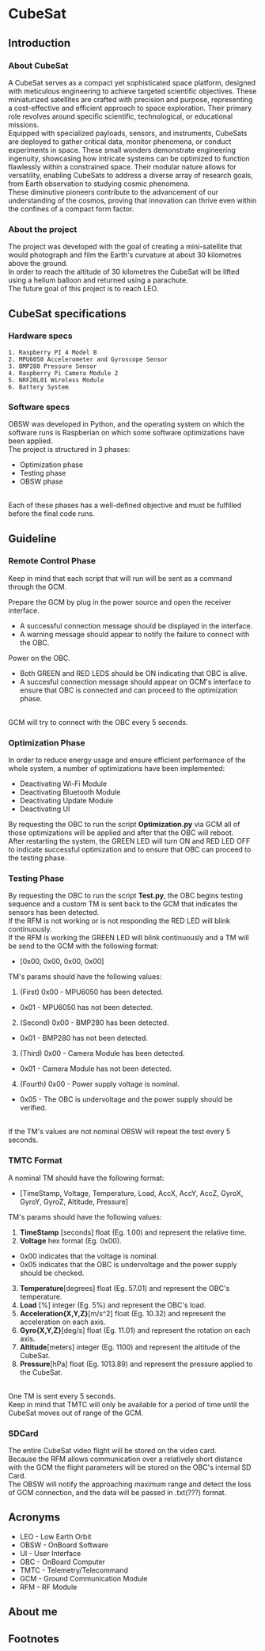 # CubeSat

## Introduction

### About CubeSat

A CubeSat serves as a compact yet sophisticated space platform, designed with meticulous engineering to achieve targeted scientific objectives. These miniaturized satellites are crafted with precision and purpose, representing a cost-effective and efficient approach to space exploration. Their primary role revolves around specific scientific, technological, or educational missions. <br>
Equipped with specialized payloads, sensors, and instruments, CubeSats are deployed to gather critical data, monitor phenomena, or conduct experiments in space. These small wonders demonstrate engineering ingenuity, showcasing how intricate systems can be optimized to function flawlessly within a constrained space. Their modular nature allows for versatility, enabling CubeSats to address a diverse array of research goals, from Earth observation to studying cosmic phenomena. <br>
These diminutive pioneers contribute to the advancement of our understanding of the cosmos, proving that innovation can thrive even within the confines of a compact form factor.

### About the project

The project was developed with the goal of creating a mini-satellite that would photograph and film the Earth's curvature at about 30 kilometres above the ground. <br>
In order to reach the altitude of 30 kilometres the CubeSat will be lifted using a helium balloon and returned using a parachute. <br>
The future goal of this project is to reach LEO.

## CubeSat specifications

### Hardware specs

    1. Raspberry PI 4 Model B
    2. MPU6050 Accelerometer and Gyroscope Sensor
    3. BMP280 Pressure Sensor
    4. Raspberry Pi Camera Module 2
    5. NRF20L01 Wireless Module
    6. Battery System 

### Software specs

OBSW was developed in Python, and the operating system on which the software runs is Raspberian on which some software optimizations have been applied.  <br>
The project is structured in 3 phases:

- Optimization phase
- Testing phase
- OBSW phase

<br>
Each of these phases has a well-defined objective and must be fulfilled before the final code runs.

## Guideline


### Remote Control Phase

Keep in mind that each script that will run will be sent as a command through the GCM. <br>

Prepare the GCM by plug in the power source and open the receiver interface.

- A successful connection message should be displayed in the interface.
- A warning message should appear to notify the failure to connect with the OBC. <br>

Power on the OBC.

- Both GREEN and RED LEDS should be ON indicating that OBC is alive.
- A succesful connection message should appear on GCM's interface to ensure that OBC is connected and can proceed to the optimization phase.

<br>
GCM will try to connect with the OBC every 5 seconds.

### Optimization Phase

In order to reduce energy usage and ensure efficient performance of the whole system, a number of optimizations have been implemented:

- Deactivating Wi-Fi Module
- Deactivating Bluetooth Module
- Deactivating Update Module
- Deactivating UI

By requesting the OBC to run the script <b> Optimization.py</b> via GCM all of those optimizations will be applied and after that the OBC will reboot. <br>
After restarting the system, the GREEN LED will turn ON and RED LED OFF to indicate successful optimization and to ensure that OBC can proceed to the testing phase.

### Testing Phase

By requesting the OBC to run the script <b>Test.py</b>, the OBC begins testing sequence and a custom TM is sent back to the GCM that indicates the sensors has been detected. <br>
If the RFM is not working or is not responding the RED LED will blink continuously.<br>
If the RFM is working the GREEN LED will blink continuously and a TM will be send to the GCM with the following format:

- [0x00, 0x00, 0x00, 0x00]

TM's params should have the following values:

1. (First) 0x00 - MPU6050 has been detected.

- 0x01 - MPU6050 has not been detected.

2. (Second) 0x00 - BMP280 has been detected.

- 0x01 - BMP280 has not been detected.

3. (Third) 0x00 - Camera Module has been detected.

- 0x01 - Camera Module has not been detected.

4. (Fourth) 0x00 - Power supply voltage is nominal.

- 0x05 - The OBC is undervoltage and the power supply should be verified.

<br>
If the TM's values are not nominal OBSW will repeat the test every 5 seconds. <br>

### TMTC Format

A nominal TM should have the following format:

- [TimeStamp, Voltage, Temperature, Load, AccX, AccY, AccZ, GyroX, GyroY, GyroZ, Altitude, Pressure]

TM's params should have the following values:

1. <b>TimeStamp</b> [seconds] float (Eg. 1.00) and represent the relative time.
2. <b>Voltage</b> hex format (Eg. 0x00).

- 0x00 indicates that the voltage is nominal.
- 0x05 indicates that the OBC is undervoltage and the power supply should be checked.

3. <b>Temperature</b>[degrees] float (Eg. 57.01) and represent the OBC's temperature.
4. <b>Load</b> [%] integer (Eg. 5%) and represent the OBC's load.
5. <b>Acceleration{X,Y,Z}</b>[m/s^2] float (Eg. 10.32) and represent the acceleration on each axis.
6. <b>Gyro{X,Y,Z}</b>[deg/s] float (Eg. 11.01) and represent the rotation on each axis.
7. <b>Altitude</b>[meters] integer (Eg. 1100) and represent the altitude of the CubeSat.
8. <b>Pressure</b>[hPa] float (Eg. 1013.89) and represent the pressure applied to the CubeSat. <br>

<br>
One TM is sent every 5 seconds. <br>
Keep in mind that TMTC will only be available for a period of time until the CubeSat moves out of range of the GCM.

### SDCard

The entire CubeSat video flight will be stored on the video card. <br>
Because the RFM allows communication over a relatively short distance with the GCM the flight parameters will be stored on the OBC's internal SD Card. <br>
The OBSW will notify the approaching maximum range and detect the loss of GCM connection, and the data will be passed in .txt(???) format. <br>



## Acronyms

- LEO - Low Earth Orbit
- OBSW - OnBoard Software
- UI - User Interface
- OBC - OnBoard Computer
- TMTC - Telemetry/Telecommand
- GCM - Ground Communication Module
- RFM - RF Module

## About me

## Footnotes

[^1]: Go through the OS Optimization phase
[^2]: Go through the Testing phase
